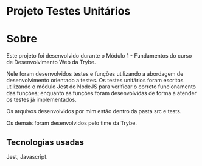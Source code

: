 # Projeto Testes Unitários


# Sobre
Este projeto foi desenvolvido durante o Módulo 1 - Fundamentos do curso de Desenvolvimento Web da Trybe. 

Nele foram desenvolvidos testes e funções utilizando a abordagem de desenvolvimento orientado a testes. Os testes unitários foram escritos utilizando o módulo Jest do NodeJS para verificar o correto funcionamento das funções; enquanto as funções foram desenvolvidas de forma a atender os testes já implementados.

Os arquivos desenvolvidos por mim estão dentro da pasta src e tests.

Os demais foram desenvolvidos pelo time da Trybe.

## Tecnologias usadas
 Jest, Javascript.
